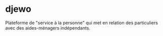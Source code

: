 # djewo
Plateforme de "service à la personne" qui met en relation des particuliers avec des aides-ménagers indépendants.
